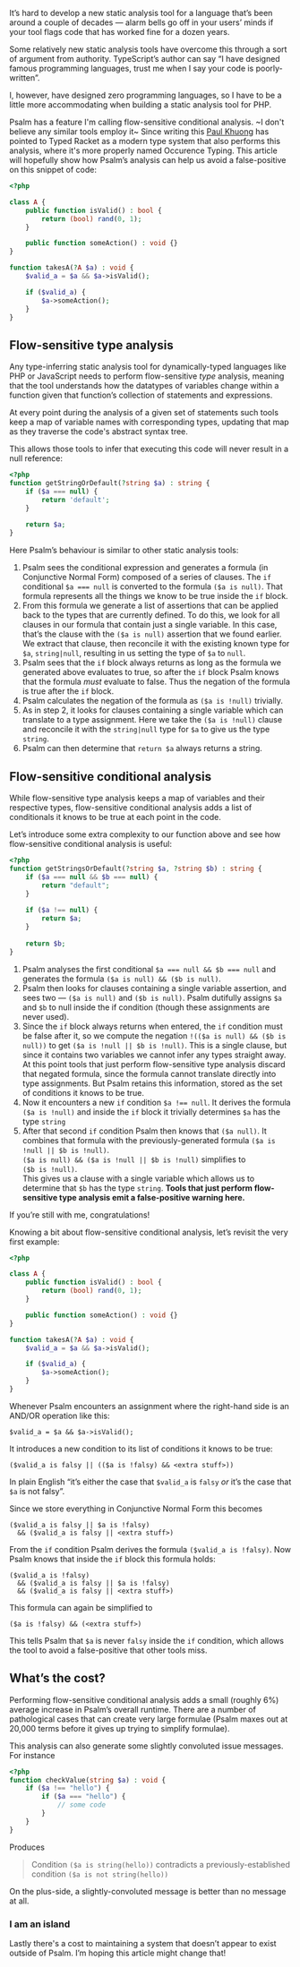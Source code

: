 <!--
  title: Avoiding false-positives with flow-sensitive conditional analysis
  date: 2021-02-02 10:00:00
  author: Matt Brown
  author_link: https://twitter.com/mattbrowndev
-->

It’s hard to develop a new static analysis tool for a language that’s been around a couple of decades — alarm bells go off in your users’ minds if your tool flags code that has worked fine for a dozen years.

Some relatively new static analysis tools have overcome this through a sort of argument from authority. TypeScript’s author can say “I have designed famous programming languages, trust me when I say your code is poorly-written”.

I, however, have designed zero programming languages, so I have to be a little more accommodating when building a static analysis tool for PHP.

Psalm has a feature I'm calling flow-sensitive conditional analysis. ~I don't believe any similar tools employ it~ Since writing this [Paul Khuong](https://twitter.com/pkhuong) has pointed to Typed Racket as a modern type system that also performs this analysis, where it's more properly named Occurence Typing. This article will hopefully show how Psalm’s analysis can help us avoid a false-positive on this snippet of code:

```php
<?php

class A {
    public function isValid() : bool {
        return (bool) rand(0, 1);
    }

    public function someAction() : void {}
}

function takesA(?A $a) : void {
    $valid_a = $a && $a->isValid();

    if ($valid_a) {
        $a->someAction();
    }
}
```

## Flow-sensitive type analysis

Any type-inferring static analysis tool for dynamically-typed languages like PHP or JavaScript needs to perform flow-sensitive *type* analysis, meaning that the tool understands how the datatypes of variables change within a function given that function’s collection of statements and expressions.

At every point during the analysis of a given set of statements such tools keep a map of variable names with corresponding types, updating that map as they traverse the code's abstract syntax tree.

This allows those tools to infer that executing this code will never result in a null reference:

```php
<?php
function getStringOrDefault(?string $a) : string {
    if ($a === null) {
        return 'default';
    }
    
    return $a;
}
```

Here Psalm’s behaviour is similar to other static analysis tools:

1. Psalm sees the conditional expression and generates a formula (in Conjunctive Normal Form) composed of a series of clauses. The `if` conditional `$a === null` is converted to the formula `($a is null)`. That formula represents all the things we know to be true inside the `if` block.
2. From this formula we generate a list of assertions that can be applied back to the types that are currently defined. To do this, we look for all clauses in our formula that contain just a single variable. In this case, that’s the clause with the  `($a is null)` assertion that we found earlier. We extract that clause, then reconcile it with the existing known type for `$a`, `string|null`, resulting in us setting the type of `$a` to `null`.
3. Psalm sees that the `if` block always returns as long as the formula we generated above evaluates to true, so after the `if` block Psalm knows that the formula _must_ evaluate to false. Thus the negation of the formula is true after the `if` block.
4. Psalm calculates the negation of the formula as `($a is !null)` trivially.
5. As in step 2, it looks for clauses containing a single variable which can translate to a type assignment. Here we take the `($a is !null)` clause and reconcile it with the `string|null` type for `$a` to give us the type `string`.
6. Psalm can then determine that `return $a` always returns a string.

## Flow-sensitive conditional analysis

While flow-sensitive type analysis keeps a map of variables and their respective types, flow-sensitive conditional analysis adds a list of conditionals it knows to be true at each point in the code.

Let’s introduce some extra complexity to our function above and see how flow-sensitive conditional analysis is useful:

```php
<?php
function getStringsOrDefault(?string $a, ?string $b) : string {
    if ($a === null && $b === null) {
        return "default";
    }
  
    if ($a !== null) {
        return $a;
    }
  
    return $b;   
}
```

1. Psalm analyses the first conditional `$a === null && $b === null`  and generates the formula `($a is null) && ($b is null)`.
2. Psalm then looks for clauses containing a single variable assertion, and sees two — `($a is null)` and `($b is null)`. Psalm dutifully assigns `$a` and `$b` to null inside the if condition (though these assignments are never used).
3. Since the `if` block always returns when entered, the `if` condition must be false after it, so we compute the negation `!(($a is null) && ($b is null))`  to get `($a is !null || $b is !null)`. This is a single clause, but since it contains two variables we cannot infer any types straight away. At this point tools that just perform flow-sensitive type analysis discard that negated formula, since the formula cannot translate directly into type assignments. But Psalm retains this information, stored as the set of conditions it knows to be true.
4. Now it encounters a new `if` condition `$a !== null`. It derives the formula `($a is !null)` and inside the `if` block it trivially determines `$a` has the type `string`
5. After that second `if` condition Psalm then knows that `($a null)`. It combines that formula with the previously-generated formula `($a is !null || $b is !null)`.\
`($a is null) && ($a is !null || $b is !null)` simplifies to\
`($b is !null)`.\
This gives us a clause with a single variable which allows us to determine that `$b` has the type `string`. **Tools that just perform flow-sensitive type analysis emit a false-positive warning here.**

If you’re still with me, congratulations!

Knowing a bit about flow-sensitive conditional analysis, let’s revisit the very first example:

```php
<?php

class A {
    public function isValid() : bool {
        return (bool) rand(0, 1);
    }

    public function someAction() : void {}
}

function takesA(?A $a) : void {
    $valid_a = $a && $a->isValid();

    if ($valid_a) {
        $a->someAction();
    }
}
```

Whenever Psalm encounters an assignment where the right-hand side is an AND/OR operation like this: 

```
$valid_a = $a && $a->isValid();
```

It introduces a new condition to its list of conditions it knows to be true:

```
($valid_a is falsy || (($a is !falsy) && <extra stuff>))
```

In plain English “it’s either the case that `$valid_a` is `falsy` _or_ it’s the case that `$a` is not falsy”.

Since we store everything in Conjunctive Normal Form this becomes

```
($valid_a is falsy || $a is !falsy)
  && ($valid_a is falsy || <extra stuff>)
```

From the `if` condition Psalm derives the formula `($valid_a is !falsy)`. Now Psalm knows that inside the `if` block this formula holds:

```
($valid_a is !falsy)
  && ($valid_a is falsy || $a is !falsy)
  && ($valid_a is falsy || <extra stuff>)
```

This formula can again be simplified to

```
($a is !falsy) && (<extra stuff>)
```

This tells Psalm that `$a` is never `falsy` inside the `if` condition, which allows the tool to avoid a false-positive that other tools miss.

## What’s the cost?

Performing flow-sensitive conditional analysis adds a small (roughly 6%) average increase in Psalm’s overall runtime. There are a number of pathological cases that can create very large formulae (Psalm maxes out at 20,000 terms before it gives up trying to simplify formulae).

This analysis can also generate some slightly convoluted issue messages. For instance

```php
<?php
function checkValue(string $a) : void {
    if ($a !== "hello") {
        if ($a === "hello") {
            // some code
        }
    }
}
```

Produces

> Condition `($a is string(hello))` contradicts a previously-established condition `($a is not string(hello))`

On the plus-side, a slightly-convoluted message is better than no message at all.

### I am an island

Lastly there's a cost to maintaining a system that doesn’t appear to exist outside of Psalm. I’m hoping this article might change that!

